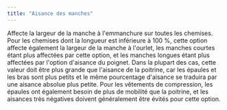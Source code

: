 ```yaml
---
title: "Aisance des manches"
---
```


Affecte la largeur de la manche à l'emmanchure sur toutes les chemises. Pour les chemises dont la longueur est inférieure à 100 %, cette option affecte également la largeur de la manche à l'ourlet, les manches courtes étant plus affectées par cette option, et les manches longues étant plus affectées par l'option d'aisance du poignet. Dans la plupart des cas, cette valeur doit être plus grande que l'aisance de la poitrine, car les épaules et les bras sont plus petits et le même pourcentage d'aisance se traduira par une aisance absolue plus petite. Pour les vêtements de compression, les épaules ont également besoin de plus de mobilité que la poitrine, et les aisances très négatives doivent généralement être évités pour cette option.

